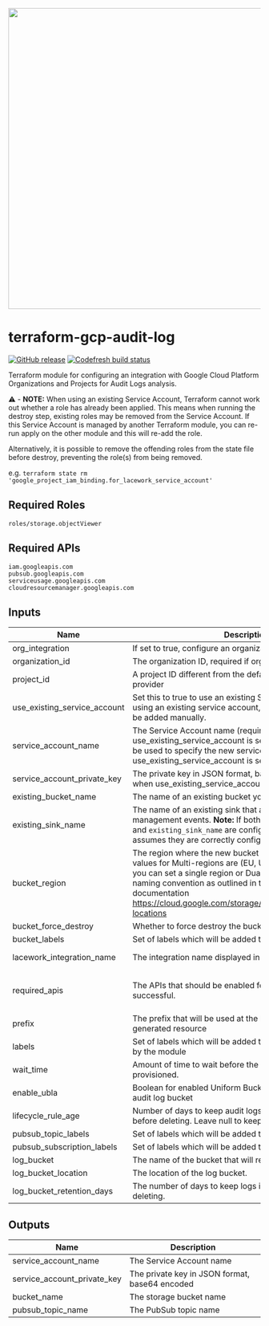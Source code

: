 <a href="https://lacework.com"><img src="https://techally-content.s3-us-west-1.amazonaws.com/public-content/lacework_logo_full.png" width="600"></a>

# terraform-gcp-audit-log

[![GitHub release](https://img.shields.io/github/release/lacework/terraform-gcp-audit-log.svg)](https://github.com/lacework/terraform-gcp-audit-log/releases/)
[![Codefresh build status]( https://g.codefresh.io/api/badges/pipeline/lacework/terraform-modules%2Ftest-compatibility?type=cf-1&key=eyJhbGciOiJIUzI1NiJ9.NWVmNTAxOGU4Y2FjOGQzYTkxYjg3ZDEx.RJ3DEzWmBXrJX7m38iExJ_ntGv4_Ip8VTa-an8gBwBo)]( https://g.codefresh.io/pipelines/edit/new/builds?id=607e25e6728f5a6fba30431b&pipeline=test-compatibility&projects=terraform-modules&projectId=607db54b728f5a5f8930405d)

Terraform module for configuring an integration with Google Cloud Platform Organizations and Projects for Audit Logs analysis.

:warning: - **NOTE:** When using an existing Service Account, Terraform cannot work out whether a role has already been applied.
This means when running the destroy step, existing roles may be removed from the Service Account. If this Service Account
is managed by  another Terraform module, you can re-run apply on the other module and this will re-add the role.

Alternatively, it is possible to remove the offending roles from the state file before destroy, preventing the role(s)
from being removed.

e.g. `terraform state rm 'google_project_iam_binding.for_lacework_service_account'`

## Required Roles
```
roles/storage.objectViewer
```

## Required APIs
```
iam.googleapis.com
pubsub.googleapis.com
serviceusage.googleapis.com
cloudresourcemanager.googleapis.com
```

## Inputs

| Name | Description | Type | Default | Required |
|------|-------------|------|---------|----------|
|org_integration|If set to true, configure an organization level integration|bool|false|false|
|organization_id|The organization ID, required if org_integration is set to true|string|""|false|
|project_id|A project ID different from the default defined inside the provider|string|""|false|
|use_existing_service_account|Set this to true to use an existing Service Account. When using an existing service account, the required roles must be added manually.|bool|false|false|
|service_account_name|The Service Account name (required when use_existing_service_account is set to true). This can also be used to specify the new service account name when use_existing_service_account is set to false|string|""|false|
|service_account_private_key|The private key in JSON format, base64 encoded (required when use_existing_service_account is set to true)|string|""|false|
|existing_bucket_name|The name of an existing bucket you want to send the logs to|string|""|false|
|existing_sink_name|The name of an existing sink that already captures management events. **Note:** If both `existing_bucket_name` and `existing_sink_name` are configured, this module assumes they are correctly configured for log capture.|string|""|false
|bucket_region|The region where the new bucket will be created, valid values for Multi-regions are (EU, US or ASIA). Alternatively, you can set a single region or Dual-regions follow the naming convention as outlined in the GCP bucket locations documentation https://cloud.google.com/storage/docs/locations#available-locations|string|US|false|
|bucket_force_destroy|Whether to force destroy the bucket and ignore any content.|bool|false|false|
|bucket_labels|Set of labels which will be added to the audit log bucket.|map(string)|null|false|
|lacework_integration_name|The integration name displayed in the Lacework UI.|string|TF audit_log|false|
|required_apis|The APIs that should be enabled for this integration to be successful.|map(any)|See the Required APIs section|false|
|prefix|The prefix that will be used at the beginning of every generated resource|string|lw-at|false|
|labels|Set of labels which will be added to the resources managed by the module|map(string)|null|false|
|wait_time|Amount of time to wait before the next resource is provisioned.|string|10s|false|
|enable_ubla|Boolean for enabled Uniform Bucket Level Access on the audit log bucket|bool|false|false|
|lifecycle_rule_age|Number of days to keep audit logs in Lacework GCS bucket before deleting.  Leave null to keep indefinitely|number|null|false|
|pubsub_topic_labels|Set of labels which will be added to the topic.|map(string)|null|false|
|pubsub_subscription_labels|Set of labels which will be added to the subscription.|map(string)|null|false|
|log_bucket|The name of the bucket that will receive log objects.|string|""|false|
|log_bucket_location|The location of the log bucket.|string|global|false|
|log_bucket_retention_days|The number of days to keep logs in log bucket before deleting.|number|30|false|



## Outputs

| Name | Description |
|------|-------------|
|service_account_name|The Service Account name|
|service_account_private_key|The private key in JSON format, base64 encoded|
|bucket_name|The storage bucket name|
|pubsub_topic_name|The PubSub topic name|

